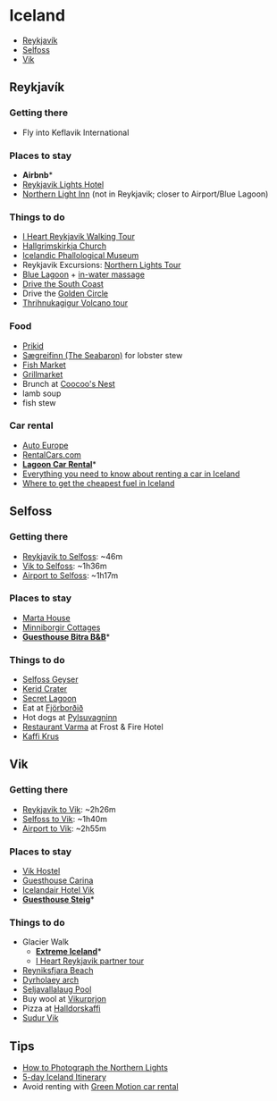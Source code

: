 # Iceland

* [Reykjavík](#reykjavík)
* [Selfoss](#selfoss)
* [Vik](#vik)

## <a name="reykjavík"></a> Reykjavík

### Getting there

* Fly into Keflavik International

### Places to stay
- **Airbnb***
- [Reykjavik Lights Hotel](https://www.booking.com/hotel/is/reykjavik-lights.html)
- [Northern Light Inn](https://www.booking.com/hotel/is/northern-light-inn.html?aid=1143113) (not in Reykjavik; closer to Airport/Blue Lagoon)

### Things to do
- [I Heart Reykjavik Walking Tour](https://iheartreykjavik.net/the-tours/our-tours/the-iheart-reykjavik-walking-tour/)
- [Hallgrimskirkja Church](https://visitreykjavik.is/hallgrimskirkja-church)
- [Icelandic Phallological Museum](https://www.tripadvisor.com/Attraction_Review-g189970-d2039593-Reviews-Icelandic_Phallological_Museum-Reykjavik_Capital_Region.html)
- Reykjavik Excursions: [Northern Lights Tour](https://www.re.is/day-tours/northern-lights-tour)
- [Blue Lagoon](https://booking.bluelagoon.com/guests) + [in-water massage](https://www.bluelagoon.com/topics/in-water-massage)
- [Drive the South Coast](https://iheartreykjavik.net/2018/08/should-i-do-the-golden-circle-or-the-south-coast/)
- Drive the [Golden Circle](https://expertvagabond.com/golden-circle-iceland/)
- [Thrihnukagigur Volcano tour](https://insidethevolcano.com/the-tour/)

### Food
- [Prikid](http://prikid.is/)
- [Sægreifinn (The Seabaron)](http://www.saegreifinn.is/en/) for lobster stew
- [Fish Market](http://www.fiskmarkadurinn.is/)
- [Grillmarket](http://www.grillmarkadurinn.is/en/)
- Brunch at [Coocoo's Nest](https://www.coocoosnest.is/)
- lamb soup
- fish stew

### Car rental
- [Auto Europe](https://www.autoeurope.com/car-rental-iceland/?aff=MISSTOURIST)
- [RentalCars.com](https://www.rentalcars.com/en/country/is/?affiliateCode=misstouri978)
- **[Lagoon Car Rental](https://lagooncarrental.is/)***
- [Everything you need to know about renting a car in Iceland](https://livelifewithaview.com/everything-you-need-know-car-rental-iceland/)
- [Where to get the cheapest fuel in Iceland](https://www.northbound.is/blog/190/where-to-get-the-cheapest-fuel-in-iceland)

## <a name="selfoss"></a> Selfoss

### Getting there
- [Reykjavik to Selfoss](https://goo.gl/maps/1m7JooBgJQ62): ~46m
- [Vik to Selfoss](https://goo.gl/maps/aSxmzgx1S8M2): ~1h36m
- [Airport to Selfoss](https://goo.gl/maps/pXhVHjuy9KN2): ~1h17m

### Places to stay
- [Marta House](https://www.booking.com/hotel/is/marta-house.html)
- [Minniborgir Cottages](https://www.expedia.com/South-Iceland-Hotels-Minniborgir-Cottages.h8284462.Hotel-Information)
- **[Guesthouse Bitra B&B](https://www.tripadvisor.com/Hotel_Review-g315852-d3411014-Reviews-Guesthouse_Bitra_B_B-Selfoss_South_Region.html)***

### Things to do

- [Selfoss Geyser](https://www.tripadvisor.com/Attraction_Review-g315852-d553848-Reviews-Selfoss_Geyser-Selfoss_South_Region.html)
- [Kerid Crater](https://www.tripadvisor.com/Attraction_Review-g315852-d3530877-Reviews-Kerid_Crater-Selfoss_South_Region.html)
- [Secret Lagoon](https://secretlagoon.is/)
- Eat at [Fjörborðið](https://www.fjorubordid.is/english/)
- Hot dogs at [Pylsuvagninn](https://www.tripadvisor.com/Restaurant_Review-g315852-d7795607-Reviews-Pylsuvagninn-Selfoss_South_Region.html)
- [Restaurant Varma](http://www.frostogfuni.is/restaurant-varma/menus/) at Frost & Fire Hotel
- [Kaffi Krus](https://kaffikrus.is/)

## <a name="vik"></a> Vik

### Getting there
- [Reykjavik to Vik](https://goo.gl/maps/br6Ey9on8Ep): ~2h26m
- [Selfoss to Vik](https://goo.gl/maps/1ioJEM7hjxR2): ~1h40m
- [Airport to Vik](https://goo.gl/maps/b7WFzuH9WhD2): ~2h55m

### Places to stay
- [Vik Hostel](https://iheartreykjavik.net/2013/05/vik-hostel-a-cozy-and-welcoming-placeto-rest-your-weary-head-in-south-iceland/)
- [Guesthouse Carina](https://www.tripadvisor.com/Hotel_Review-g189978-d8593343-Reviews-Guesthouse_Carina-Vik_South_Region.html)
- [Icelandair Hotel Vik](https://www.booking.com/hotel/is/vik-i-myrdal.en-us.html)
- **[Guesthouse Steig](https://www.tripadvisor.com/Hotel_Review-g189978-d2160873-Reviews-Guesthouse_Steig-Vik_South_Region.html)***

### Things to do

- Glacier Walk
  - **[Extreme Iceland](https://www.extremeiceland.is/en/destinations/south-iceland/glacier-hiking)***
  - [I Heart Reykjavik partner tour](https://iheartreykjavik.net/the-tours/partner-tours/glacier-walk-in-solheimajokull/)
- [Reyniksfjara Beach](https://www.tripadvisor.com/Attraction_Review-g189978-d8004333-Reviews-Reynisfjara_Beach-Vik_South_Region.html)
- [Dyrholaey arch](https://guidetoiceland.is/connect-with-locals/jorunnsg/dyrholaey-the-arch-with-the-hole)
- [Seljavallalaug Pool](https://iheartreykjavik.net/2013/05/seljavallalaug-a-hiidden-gem-in-south-iceland/)
- Buy wool at [Vikurprjon](https://www.tripadvisor.com/Attraction_Review-g189978-d10330838-Reviews-Vikurprjon_Wool_Factory-Vik_South_Region.html)
- Pizza at [Halldorskaffi](https://www.tripadvisor.com/Restaurant_Review-g189978-d1866968-Reviews-Halldorskaffi-Vik_South_Region.html)
- [Sudur Vik](https://www.facebook.com/Sudurvik)

## Tips
- [How to Photograph the Northern Lights](https://www.davemorrowphotography.com/2014/10/how-to-photograph-northern-lights.html)
- [5-day Iceland Itinerary](https://www.findingtheuniverse.com/5-day-iceland-itinerary/)
- Avoid renting with [Green Motion car rental](https://www.theguardian.com/money/2015/oct/31/car-hire-green-motion-damage)
